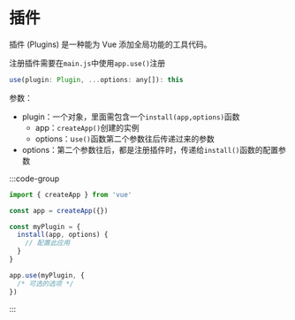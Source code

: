 # 插件

插件 (Plugins) 是一种能为 Vue 添加全局功能的工具代码。

注册插件需要在`main.js`中使用`app.use()`注册

```js
use(plugin: Plugin, ...options: any[]): this
```

参数：

- plugin：一个对象，里面需包含一个`install(app,options)`函数
  - app：`createApp()`创建的实例
  - options：u`se()`函数第二个参数往后传递过来的参数
- options：第二个参数往后，都是注册插件时，传递给`install()`函数的配置参数

:::code-group

```js [main.js]
import { createApp } from 'vue'

const app = createApp({})

const myPlugin = {
  install(app, options) {
    // 配置此应用
  }
}

app.use(myPlugin, {
  /* 可选的选项 */
})
```

:::